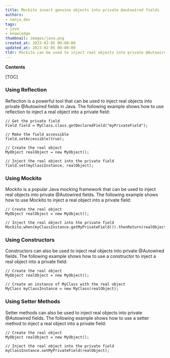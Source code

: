 ```yaml
---
title: Mockito insert genuine objects into private @autowired fields
authors:
- nanja_dev
tags:
- java
- knowledge
thumbnail: images/java.png
created_at: 2023-02-05 00:00:00
updated_at: 2023-02-05 00:00:00
tldr: Mockito can be used to inject real objects into private @Autowired fields in Java.
---
```


**Contents**

[TOC]

### Using Reflection

Reflection is a powerful tool that can be used to inject real objects into private @Autowired fields in Java. The following example shows how to use reflection to inject a real object into a private field:

```
// Get the private field
Field field = MyClass.class.getDeclaredField("myPrivateField");

// Make the field accessible
field.setAccessible(true);

// Create the real object
MyObject realObject = new MyObject();

// Inject the real object into the private field
field.set(myClassInstance, realObject);
```

### Using Mockito

Mockito is a popular Java mocking framework that can be used to inject real objects into private @Autowired fields. The following example shows how to use Mockito to inject a real object into a private field:

```
// Create the real object
MyObject realObject = new MyObject();

// Inject the real object into the private field
Mockito.when(myClassInstance.getMyPrivateField()).thenReturn(realObject);
```

### Using Constructors

Constructors can also be used to inject real objects into private @Autowired fields. The following example shows how to use a constructor to inject a real object into a private field:

```
// Create the real object
MyObject realObject = new MyObject();

// Create an instance of MyClass with the real object
MyClass myClassInstance = new MyClass(realObject);
```

### Using Setter Methods

Setter methods can also be used to inject real objects into private @Autowired fields. The following example shows how to use a setter method to inject a real object into a private field:

```
// Create the real object
MyObject realObject = new MyObject();

// Inject the real object into the private field
myClassInstance.setMyPrivateField(realObject);
```
